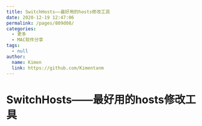 ```yaml
---
title: SwitchHosts——最好用的hosts修改工具
date: 2020-12-19 12:47:06
permalink: /pages/809d08/
categories:
  - 更多
  - MAC软件分享
tags:
  - null
author: 
  name: Kimen
  link: https://github.com/Kimentanm
---
```


# SwitchHosts——最好用的hosts修改工具

